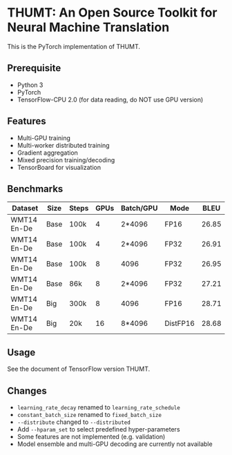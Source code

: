 # THUMT: An Open Source Toolkit for Neural Machine Translation

This is the PyTorch implementation of THUMT.

## Prerequisite

* Python 3
* PyTorch
* TensorFlow-CPU 2.0 (for data reading, do NOT use GPU version)

## Features

* Multi-GPU training
* Multi-worker distributed training
* Gradient aggregation
* Mixed precision training/decoding
* TensorBoard for visualization

## Benchmarks

| Dataset     | Size | Steps | GPUs | Batch/GPU |   Mode   |  BLEU  |
|-------------|------|-------|------|-----------|----------|--------|
| WMT14 En-De | Base | 100k  |   4  |  2*4096   |   FP16   | 26.85  |
| WMT14 En-De | Base | 100k  |   4  |  2*4096   |   FP32   | 26.91  |
| WMT14 En-De | Base | 100k  |   8  |   4096    |   FP32   | 26.95  |
| WMT14 En-De | Base |  86k  |   8  |  2*4096   |   FP32   | 27.21  |
| WMT14 En-De | Big  | 300k  |   8  |   4096    |   FP16   | 28.71  |
| WMT14 En-De | Big  |  20k  |  16  |  8*4096   | DistFP16 | 28.68  |

## Usage

See the document of TensorFlow version THUMT.

## Changes

* `learning_rate_decay` renamed to `learning_rate_schedule`
* `constant_batch_size` renamed to `fixed_batch_size`
* `--distribute` changed to `--distributed`
* Add `--hparam_set` to select predefined hyper-parameters
* Some features are not implemented (e.g. validation)
* Model ensemble and multi-GPU decoding are currently not available
